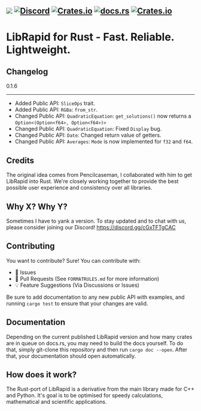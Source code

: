 ![](https://github.com/Pencilcaseman/librapid/blob/master/branding/LibRapid_light.png)
[![Discord](https://img.shields.io/discord/848914274105557043?color=green&label=Discord&logo=Discord)](https://discord.gg/cau7zy7zBE)
[![Crates.io](https://img.shields.io/crates/v/lib_rapid?color=green&label=Latest&logo=Rust&logoColor=orange)](https://crates.io/crates/lib_rapid/)
[![docs.rs](https://img.shields.io/docsrs/lib_rapid?color=green&label=Docs%20%28latest%29&logo=Rust&logoColor=orange)](https://docs.rs/crate/lib_rapid/latest)
[![Crates.io](https://img.shields.io/crates/d/lib_rapid?color=green&label=Downloads&logo=Rust&logoColor=orange)](https://crates.io/crates/lib_rapid)
----

LibRapid for Rust - Fast. Reliable. Lightweight.
============

**Changelog**
-----
0.1.6
_____
- Added Public API: `SliceOps` trait.
- Added Public API: `RGBa`: `from_str`.
- Changed Public API: `QuadraticEquation`: `get_solutions()` now returns a `Option<(Option<f64>, Option<f64>)>`
- Changed Public API: `QuadraticEquation`: Fixed `Display` bug.
- Changed Public API: `Date`: Changed return value of getters.
- Changed Public API: `Averages`: `Mode` is now implemented for `f32` and `f64`.

Credits
-----

The original idea comes from Pencilcaseman, I collaborated with him to get LibRapid into Rust. We're closely working together to provide
the best possible user experience and consistency over all libraries.

Why X? Why Y?
-----

Sometimes I have to yank a version. To stay updated and to chat with us, please consider joining our Discord! https://discord.gg/cGxTFTgCAC

Contributing
-----

You want to contribute? Sure! You can contribute with:

- 🚩 Issues
- 🙇 Pull Requests (See `FORMATRULES.md` for more information)
- 💡 Feature Suggestions (Via Discussions or Issues)

Be sure to add documentation to any new public API with examples, and running `cargo test` to ensure that your changes are valid.

Documentation
-----

Depending on the current published LibRapid version and how many crates are in queue on docs.rs, you may need to build the docs yourself.
To do that, simply git-clone this repository and then run `cargo doc --open`. After that, your documentation should open automatically.

How does it work?
-----

The Rust-port of LibRapid is a derivative from the main library made for C++ and Python. It's goal is to be optimised for speedy calculations, mathematical and
scientific applications.